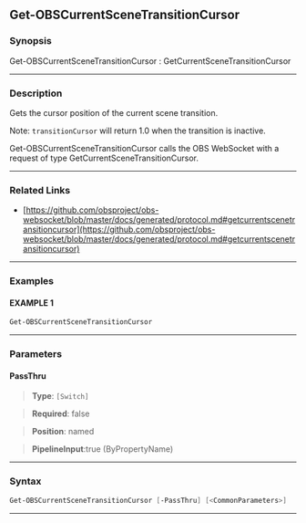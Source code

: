 Get-OBSCurrentSceneTransitionCursor
-----------------------------------
### Synopsis
Get-OBSCurrentSceneTransitionCursor : GetCurrentSceneTransitionCursor

---
### Description

Gets the cursor position of the current scene transition.

Note: `transitionCursor` will return 1.0 when the transition is inactive.


Get-OBSCurrentSceneTransitionCursor calls the OBS WebSocket with a request of type GetCurrentSceneTransitionCursor.

---
### Related Links
* [https://github.com/obsproject/obs-websocket/blob/master/docs/generated/protocol.md#getcurrentscenetransitioncursor](https://github.com/obsproject/obs-websocket/blob/master/docs/generated/protocol.md#getcurrentscenetransitioncursor)



---
### Examples
#### EXAMPLE 1
```PowerShell
Get-OBSCurrentSceneTransitionCursor
```

---
### Parameters
#### **PassThru**

> **Type**: ```[Switch]```

> **Required**: false

> **Position**: named

> **PipelineInput**:true (ByPropertyName)



---
### Syntax
```PowerShell
Get-OBSCurrentSceneTransitionCursor [-PassThru] [<CommonParameters>]
```
---
